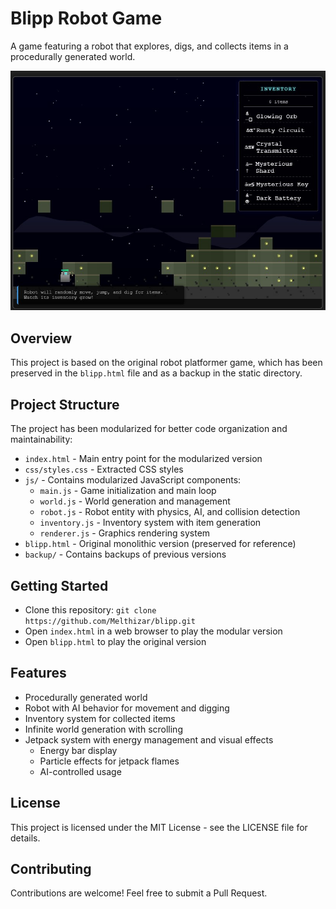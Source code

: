 # Blipp Robot Game

A game featuring a robot that explores, digs, and collects items in a procedurally generated world.

![Robot Game Screenshot](Screenshot.jpg)

## Overview
This project is based on the original robot platformer game, which has been preserved in the `blipp.html` file and as a backup in the static directory.

## Project Structure
The project has been modularized for better code organization and maintainability:
- `index.html` - Main entry point for the modularized version
- `css/styles.css` - Extracted CSS styles
- `js/` - Contains modularized JavaScript components:
  - `main.js` - Game initialization and main loop
  - `world.js` - World generation and management
  - `robot.js` - Robot entity with physics, AI, and collision detection
  - `inventory.js` - Inventory system with item generation
  - `renderer.js` - Graphics rendering system
- `blipp.html` - Original monolithic version (preserved for reference)
- `backup/` - Contains backups of previous versions

## Getting Started
- Clone this repository: `git clone https://github.com/Melthizar/blipp.git`
- Open `index.html` in a web browser to play the modular version
- Open `blipp.html` to play the original version

## Features
- Procedurally generated world
- Robot with AI behavior for movement and digging
- Inventory system for collected items
- Infinite world generation with scrolling
- Jetpack system with energy management and visual effects
  - Energy bar display
  - Particle effects for jetpack flames
  - AI-controlled usage

## License
This project is licensed under the MIT License - see the LICENSE file for details.

## Contributing
Contributions are welcome! Feel free to submit a Pull Request.
